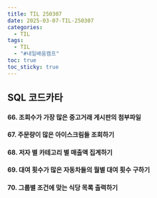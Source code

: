 ```yaml
---
title: TIL 250307
date: 2025-03-07-TIL-250307
categories:
  - TIL
tags:
  - TIL
  - "#내일배움캠프"
toc: true
toc_sticky: true
---
```

## SQL 코드카타

#### 66. 조회수가 가장 많은 중고거래 게시판의 첨부파일

#### 67. 주문량이 많은 아이스크림들 조회하기

#### 68. 저자 별 카테고리 별 매출액 집계하기

#### 69. 대여 횟수가 많은 자동차들의 월별 대여 횟수 구하기

#### 70. 그룹별 조건에 맞는 식당 목록 출력하기
